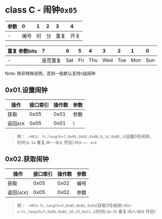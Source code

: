 # class C - 闹钟`0x05`


| 参数   | 0    | 1    | 2    | 3    | 4    |
| :--- | :--- | :--- | :--- | :--- | :--- |
| -    | 编号   | 时    | 分    | 重复   | 开关   |


| 重复 参数bits | 7    | 6    | 5    | 4    | 3    | 2    | 1    | 0    |
| :-------- | :--- | :--- | :--- | :--- | :--- | :--- | :--- | :--- |
| -         | 是否重复 | Sat  | Fri  | Thu  | Wed  | Tue  | Mon  | Sun  |

Note: 除非特殊说明，否则一般默认支持`5`组闹钟

## 0x01.设置闹钟

| 操作 | 接口索引 | 操作数  | 参数   |
| ---- | ---- | ---- | ---- |
| 获取 | 0x05 | 0x01 | 参数 |
| 返回`ACK` | 0x05 | 0x01 | \ |

> 例：
> `->MCU: fc,length=7,0x05,0x01,0x00,8,14,0xBE,1`(设置0号闹钟，时间:`8:14` 重复:`周一`-`周五` 开启)
> `MCU->: ack`


## 0x02.获取闹钟

| 操作 | 接口索引 | 操作数  | 参数   |
| ---- | ---- | ---- | ---- |
| 获取 | 0x05 | 0x02 | 编号 |
| 返回(`ACK`) | 0x05 | 0x02 | 参数 |

> 例：
> `->MCU:fc,length=3,0x05,0x02,0x03`(获取3号闹钟)
> `MCU->:fc,length=7,0x05,0x02,10,25,0xC1,1`(时间:`10:25` 重复:`周六/周日` 开启)
